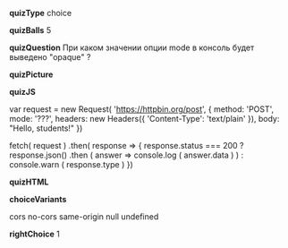 ____quizType____
choice

____quizBalls____
5

____quizQuestion____
При каком значении опции mode в консоль будет выведено "opaque" ?

____quizPicture____


____quizJS____

var request = new Request( 'https://httpbin.org/post', {
    method: 'POST',
    mode: '???',
    headers: new Headers({
        'Content-Type': 'text/plain'
    }),
    body: "Hello, students!"
})

fetch( request )
    .then( response => {
		    response.status === 200 ?
            response.json()
		            .then ( answer => console.log ( answer.data ) ) :
            console.warn ( response.type )
    })

____quizHTML____


____choiceVariants____

cors
no-cors
same-origin
null
undefined

____rightChoice____
1
